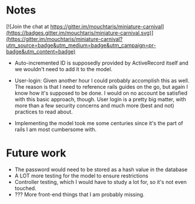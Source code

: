 # Notes

[![Join the chat at https://gitter.im/mouchtaris/miniature-carnival](https://badges.gitter.im/mouchtaris/miniature-carnival.svg)](https://gitter.im/mouchtaris/miniature-carnival?utm_source=badge&utm_medium=badge&utm_campaign=pr-badge&utm_content=badge)

* Auto-incremented ID is supposedly provided by ActiveRecord itself and
  we wouldn't need to add it to the model.

* User-login:
  Given another hour I could probably accomplish this as well. The reason is that I need to
  reference rails guides on the go, but again I know how it's supposed to be done.
  I would on no account be satisfied with this basic approach, though.
  User login is a pretty big matter, with more than a few security concerns
  and much more (best and not) practices to read about.

* Implementing the model took me some centuries since it's the part of rails
  I am most cumbersome with.


# Future work

* The password would need to be stored as a hash value in the database
* A LOT more testing for the model to ensure restrictions
* Controller testing, which I would have to study a lot for, so it's not
  even touched.
* ??? More front-end things that I am probably missing.
